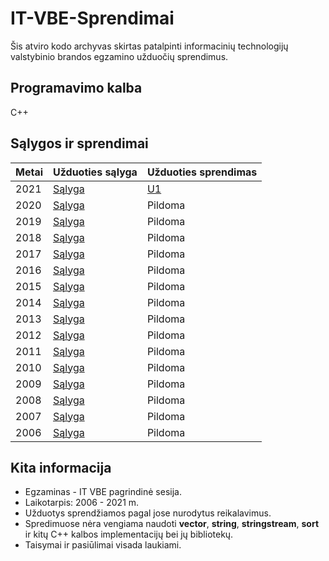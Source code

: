 # IT-VBE-Sprendimai
Šis atviro kodo archyvas skirtas patalpinti informacinių technologijų valstybinio brandos egzamino užduočių sprendimus.
## Programavimo kalba
C++
## Sąlygos ir sprendimai
Metai | Užduoties sąlyga | Užduoties sprendimas | 
| --- | --- | --- |
| 2021 | [Sąlyga](https://www.nsa.smm.lt/wp-content/uploads/2021/06/IT_2021_pagr.pdf) | [U1](https://github.com/rytiskar/IT-VBE-Sprendimai/blob/main/2021/U1%20B%C4%97gimas.cpp) | 
| 2020 | [Sąlyga](https://www.nec.lt/failai/8563_IT_2020_pagr_www.pdf) | Pildoma | 
| 2019 | [Sąlyga](https://www.nec.lt/failai/8018_IT-VBE-1_2019.pdf) | Pildoma | 
| 2018 | [Sąlyga](https://www.nec.lt/failai/7417_IT-VBE-1_2018-GALUTINE.pdf) | Pildoma | 
| 2017 | [Sąlyga](https://www.nec.lt/failai/6996_IT-VBE-1_2017-GALUTINE.pdf) | Pildoma | 
| 2016 | [Sąlyga](https://www.nec.lt/failai/6287_IT-VBE-1_2016-GALUTINIS.pdf) | Pildoma | 
| 2015 | [Sąlyga](https://www.nec.lt/failai/5256_IT-VBE-1_2015.pdf) | Pildoma | 
| 2014 | [Sąlyga](https://www.nec.lt/failai/4429_2014-IT-VBE.pdf) | Pildoma | 
| 2013 | [Sąlyga](https://www.nec.lt/failai/3679_2013-IT-1-uzd-intern.pdf) | Pildoma | 
| 2012 | [Sąlyga](https://www.nec.lt/failai/2730_IT-1-2012.pdf) | Pildoma | 
| 2011 | [Sąlyga](https://www.nec.lt/failai/2062_IT-VBE-1_2011.pdf) | Pildoma | 
| 2010 | [Sąlyga](https://www.nec.lt/failai/1602_IT-pagr-2010.pdf) | Pildoma | 
| 2009 | [Sąlyga](https://www.nec.lt/failai/1044_uzduotys_2009_VBE_inf_technol.pdf) | Pildoma |
| 2008 | [Sąlyga](https://www.nec.lt/failai/511_uzduotys_2008_VBE_IT.pdf) | Pildoma | 
| 2007 | [Sąlyga](https://www.nec.lt/failai/80_uzduotys_2007_VBE_IT.pdf) | Pildoma | 
| 2006 | [Sąlyga](https://www.nec.lt/failai/149_uzduotys_2006_VBE_IT.pdf) | Pildoma | 

## Kita informacija
- Egzaminas - IT VBE pagrindinė sesija.
- Laikotarpis: 2006 - 2021 m.
- Užduotys sprendžiamos pagal jose nurodytus reikalavimus.
- Spredimuose nėra vengiama naudoti <b>vector</b>, <b>string</b>, <b>stringstream</b>, <b>sort</b> ir kitų C++ kalbos implementacijų bei jų bibliotekų.
- Taisymai ir pasiūlimai visada laukiami.


